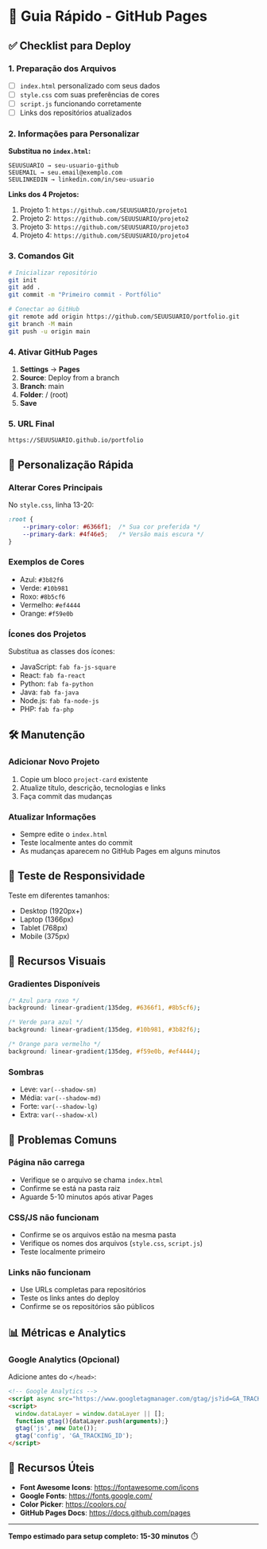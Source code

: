 # 🚀 Guia Rápido - GitHub Pages

## ✅ Checklist para Deploy

### 1. Preparação dos Arquivos
- [ ] `index.html` personalizado com seus dados
- [ ] `style.css` com suas preferências de cores
- [ ] `script.js` funcionando corretamente
- [ ] Links dos repositórios atualizados

### 2. Informações para Personalizar

**Substitua no `index.html`:**

```
SEUUSUARIO → seu-usuario-github
SEUEMAIL → seu.email@exemplo.com
SEULINKEDIN → linkedin.com/in/seu-usuario
```

**Links dos 4 Projetos:**
1. Projeto 1: `https://github.com/SEUUSUARIO/projeto1`
2. Projeto 2: `https://github.com/SEUUSUARIO/projeto2`  
3. Projeto 3: `https://github.com/SEUUSUARIO/projeto3`
4. Projeto 4: `https://github.com/SEUUSUARIO/projeto4`

### 3. Comandos Git

```bash
# Inicializar repositório
git init
git add .
git commit -m "Primeiro commit - Portfólio"

# Conectar ao GitHub
git remote add origin https://github.com/SEUUSUARIO/portfolio.git
git branch -M main
git push -u origin main
```

### 4. Ativar GitHub Pages

1. **Settings** → **Pages**
2. **Source**: Deploy from a branch
3. **Branch**: main
4. **Folder**: / (root)
5. **Save**

### 5. URL Final
`https://SEUUSUARIO.github.io/portfolio`

## 🎯 Personalização Rápida

### Alterar Cores Principais
No `style.css`, linha 13-20:
```css
:root {
    --primary-color: #6366f1;  /* Sua cor preferida */
    --primary-dark: #4f46e5;   /* Versão mais escura */
}
```

### Exemplos de Cores
- Azul: `#3b82f6`
- Verde: `#10b981` 
- Roxo: `#8b5cf6`
- Vermelho: `#ef4444`
- Orange: `#f59e0b`

### Ícones dos Projetos
Substitua as classes dos ícones:
- JavaScript: `fab fa-js-square`
- React: `fab fa-react`
- Python: `fab fa-python`
- Java: `fab fa-java`
- Node.js: `fab fa-node-js`
- PHP: `fab fa-php`

## 🛠️ Manutenção

### Adicionar Novo Projeto
1. Copie um bloco `project-card` existente
2. Atualize título, descrição, tecnologias e links
3. Faça commit das mudanças

### Atualizar Informações
- Sempre edite o `index.html`
- Teste localmente antes do commit
- As mudanças aparecem no GitHub Pages em alguns minutos

## 📱 Teste de Responsividade

Teste em diferentes tamanhos:
- Desktop (1920px+)
- Laptop (1366px)
- Tablet (768px)
- Mobile (375px)

## 🎨 Recursos Visuais

### Gradientes Disponíveis
```css
/* Azul para roxo */
background: linear-gradient(135deg, #6366f1, #8b5cf6);

/* Verde para azul */
background: linear-gradient(135deg, #10b981, #3b82f6);

/* Orange para vermelho */
background: linear-gradient(135deg, #f59e0b, #ef4444);
```

### Sombras
- Leve: `var(--shadow-sm)`
- Média: `var(--shadow-md)`
- Forte: `var(--shadow-lg)`
- Extra: `var(--shadow-xl)`

## 🚨 Problemas Comuns

### Página não carrega
- Verifique se o arquivo se chama `index.html`
- Confirme se está na pasta raiz
- Aguarde 5-10 minutos após ativar Pages

### CSS/JS não funcionam
- Confirme se os arquivos estão na mesma pasta
- Verifique os nomes dos arquivos (`style.css`, `script.js`)
- Teste localmente primeiro

### Links não funcionam
- Use URLs completas para repositórios
- Teste os links antes do deploy
- Confirme se os repositórios são públicos

## 📊 Métricas e Analytics

### Google Analytics (Opcional)
Adicione antes do `</head>`:
```html
<!-- Google Analytics -->
<script async src="https://www.googletagmanager.com/gtag/js?id=GA_TRACKING_ID"></script>
<script>
  window.dataLayer = window.dataLayer || [];
  function gtag(){dataLayer.push(arguments);}
  gtag('js', new Date());
  gtag('config', 'GA_TRACKING_ID');
</script>
```

## 🔗 Recursos Úteis

- **Font Awesome Icons**: https://fontawesome.com/icons
- **Google Fonts**: https://fonts.google.com/
- **Color Picker**: https://coolors.co/
- **GitHub Pages Docs**: https://docs.github.com/pages

---
**Tempo estimado para setup completo: 15-30 minutos** ⏱️
